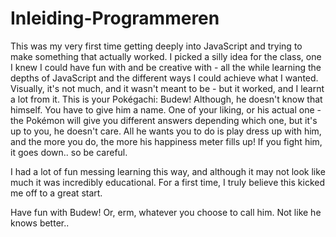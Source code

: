 # Inleiding-Programmeren

This was my very first time getting deeply into JavaScript and trying to make something that actually worked. I picked a silly idea for the class, one I knew I could have fun with and be creative with - all the while learning the depths of JavaScript and the different ways I could achieve what I wanted. Visually, it's not much, and it wasn't meant to be - but it worked, and I learnt a lot from it. 
This is your Pokégachi: Budew! Although, he doesn't know that himself. You have to give him a name. One of your liking, or his actual one - the Pokémon will give you different answers depending which one, but it's up to you, he doesn't care. All he wants you to do is play dress up with him, and the more you do, the more his happiness meter fills up! If you fight him, it goes down.. so be careful.

I had a lot of fun messing learning this way, and although it may not look like much it was incredibly educational. For a first time, I truly believe this kicked me off to a great start.

Have fun with Budew! Or, erm, whatever you choose to call him. Not like he knows better..
